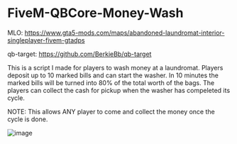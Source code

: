 # FiveM-QBCore-Money-Wash

MLO: https://www.gta5-mods.com/maps/abandoned-laundromat-interior-singleplayer-fivem-gtadps

qb-target: https://github.com/BerkieBb/qb-target

This is a script I made for players to wash money at a laundromat. Players deposit up to 10 marked bills and can start the washer. In 10 minutes the marked bills will be turned into 80% of the total worth of the bags. The players can collect the cash for pickup when the washer has compeleted its cycle.

NOTE: This allows ANY player to come and collect the money once the cycle is done.

![image](https://user-images.githubusercontent.com/7463741/134788660-b9813e9a-4271-49d3-8b00-ac8510949623.png)
